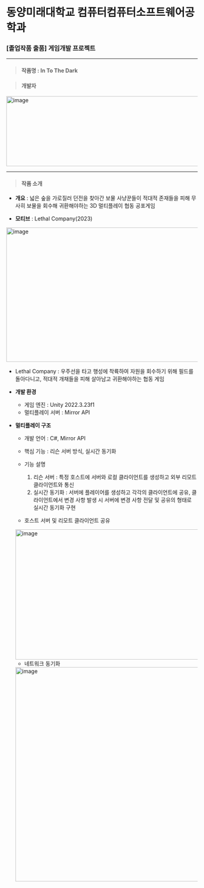 # 동양미래대학교 컴퓨터컴퓨터소프트웨어공학과
### [졸업작품 출품] 게임개발 프로젝트

***

> #### 작품명 : In To The Dark

> #### 개발자
<img width="736" height="184" alt="image" src="https://github.com/user-attachments/assets/23c24922-654a-4fee-b20b-104141961876" />

***

> #### 작품 소개
- __개요__ : 넓은 숲을 가로질러 던전을 찾아간 보물 사냥꾼들이 적대적 존재들을 피해 무사히 보물을 회수해 귀환해야하는 3D 멀티플레이 협동 공포게임

- __모티브__ : Lethal Company(2023)
<img width="616" height="353" alt="image" src="https://github.com/user-attachments/assets/ee44d3c0-9ba4-41db-97ab-265fb3df044b" />

  - Lethal Company : 우주선을 타고 행성에 착륙하여 자원을 회수하기 위해 필드를 돌아다니고, 적대적 개채들을 피해 살아남고 귀환해야하는 협동 게임

- __개발 환경__
  - 게임 엔진 : Unity 2022.3.23f1
  - 멀티플레이 서버 : Mirror API

- __멀티플레이 구조__
  - 개발 언어 : C#, Mirror API
  - 핵심 기능 : 리슨 서버 방식, 실시간 동기화
  - 기능 설명
     1) 리슨 서버 : 특정 호스트에 서버와 로컬 클라이언트를 생성하고 외부 리모트 클라이언트와 통신
     2) 실시간 동기화 : 서버에 플레이어를 생성하고 각각의 클라이언트에 공유, 클라이언트에서 변경 사항 발생 시 서버에 변경 사항 전달 및 공유의 형태로 실시간 동기화 구현

  - 호스트 서버 및 리모트 클라이언트 공유
  <img width="802" height="342" alt="image" src="https://github.com/user-attachments/assets/955ca9f7-fef3-41a1-a469-29922dbe0044" />

  - 네트워크 동기화
  <img width="785" height="563" alt="image" src="https://github.com/user-attachments/assets/f825927d-49b5-4b2d-b606-8807dde247cd" />



